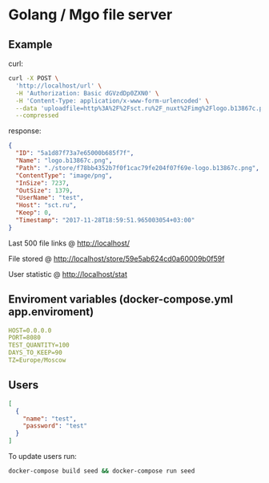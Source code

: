 # Golang / Mgo file server

## Example

curl:

```sh
curl -X POST \
  'http://localhost/url' \
  -H 'Authorization: Basic dGVzdDp0ZXN0' \
  -H 'Content-Type: application/x-www-form-urlencoded' \
  --data 'uploadfile=http%3A%2F%2Fsct.ru%2F_nuxt%2Fimg%2Flogo.b13867c.png&pngqlt=60&jpgqlt=75' \
  --compressed
```

response:

```json
{
  "ID": "5a1d87f73a7e65000b685f7f",
  "Name": "logo.b13867c.png",
  "Path": "./store/f78bb4352b7f0f1cac79fe204f07f69e-logo.b13867c.png",
  "ContentType": "image/png",
  "InSize": 7237,
  "OutSize": 1379,
  "UserName": "test",
  "Host": "sct.ru",
  "Keep": 0,
  "Timestamp": "2017-11-28T18:59:51.965003054+03:00"
}
```

Last 500 file links @ <http://localhost/>

File stored @ <http://localhost/store/59e5ab624cd0a60009b0f59f>

User statistic @ <http://localhost/stat>

## Enviroment variables (docker-compose.yml app.enviroment)

```yml
HOST=0.0.0.0
PORT=8080
TEST_QUANTITY=100
DAYS_TO_KEEP=90
TZ=Europe/Moscow
```

## Users

```json
[
  {
    "name": "test",
    "password": "test"
  }
]
```

To update users run:

```sh
docker-compose build seed && docker-compose run seed
```
